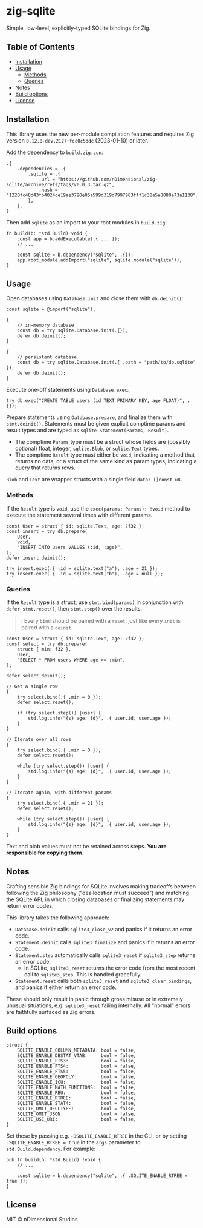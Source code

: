# zig-sqlite

Simple, low-level, explicitly-typed SQLite bindings for Zig.

## Table of Contents

- [Installation](#installation)
- [Usage](#usage)
  - [Methods](#methods)
  - [Queries](#queries)
- [Notes](#notes)
- [Build options](#build-options)
- [License](#license)

## Installation

This library uses the new per-module compilation features and requires Zig version `0.12.0-dev.2127+fcc0c5ddc` (2023-01-10) or later.

Add the dependency to `build.zig.zon`:

```zig
.{
    .dependencies = .{
        .sqlite = .{
            .url = "https://github.com/nDimensional/zig-sqlite/archive/refs/tags/v0.0.3.tar.gz",
            .hash = "1220fc48d43fb4024ce19ae3790e05a599d319d7997983fff1c38a5a8080a73a1138",
        },
    },
}
```

Then add `sqlite` as an import to your root modules in `build.zig`:

```zig
fn build(b: *std.Build) void {
    const app = b.addExecutable(.{ ... });
    // ...

    const sqlite = b.dependency("sqlite", .{});
    app.root_module.addImport("sqlite", sqlite.module("sqlite"));
}
```

## Usage

Open databases using `Database.init` and close them with `db.deinit()`:

```zig
const sqlite = @import("sqlite");

{
    // in-memory database
    const db = try sqlite.Database.init(.{});
    defer db.deinit();
}

{
    // persistent database
    const db = try sqlite.Database.init(.{ .path = "path/to/db.sqlite" });
    defer db.deinit();
}
```

Execute one-off statements using `Database.exec`:

```zig
try db.exec("CREATE TABLE users (id TEXT PRIMARY KEY, age FLOAT)", .{});
```

Prepare statements using `Database.prepare`, and finalize them with `stmt.deinit()`. Statements must be given explicit comptime params and result types and are typed as `sqlite.Statement(Params, Result)`.

- The comptime `Params` type must be a struct whose fields are (possibly optional) float, integer, `sqlite.Blob`, or `sqlite.Text` types.
- The comptime `Result` type must either be `void`, indicating a method that returns no data, or a struct of the same kind as param types, indicating a query that returns rows.

`Blob` and `Text` are wrapper structs with a single field `data: []const u8`.

### Methods

If the `Result` type is `void`, use the `exec(params: Params): !void` method to execute the statement several times with different params.

```zig
const User = struct { id: sqlite.Text, age: ?f32 };
const insert = try db.prepare(
    User,
    void,
    "INSERT INTO users VALUES (:id, :age)",
);
defer insert.deinit();

try insert.exec(.{ .id = sqlite.text("a"), .age = 21 });
try insert.exec(.{ .id = sqlite.text("b"), .age = null });
```

### Queries

If the `Result` type is a struct, use `stmt.bind(params)` in conjunction with `defer stmt.reset()`, then `stmt.step()` over the results.

> ℹ️ Every `bind` should be paired with a `reset`, just like every `init` is paired with a `deinit`.

```zig
const User = struct { id: sqlite.Text, age: ?f32 };
const select = try db.prepare(
    struct { min: f32 },
    User,
    "SELECT * FROM users WHERE age >= :min",
);

defer select.deinit();

// Get a single row
{
    try select.bind(.{ .min = 0 });
    defer select.reset();

    if (try select.step()) |user| {
        std.log.info("{s} age: {d}", .{ user.id, user.age });
    }
}

// Iterate over all rows
{
    try select.bind(.{ .min = 0 });
    defer select.reset();

    while (try select.step()) |user| {
        std.log.info("{s} age: {d}", .{ user.id, user.age });
    }
}

// Iterate again, with different params
{
    try select.bind(.{ .min = 21 });
    defer select.reset();

    while (try select.step()) |user| {
        std.log.info("{s} age: {d}", .{ user.id, user.age });
    }
}
```

Text and blob values must not be retained across steps. **You are responsible for copying them.**

## Notes

Crafting sensible Zig bindings for SQLite involves making tradeoffs between following the Zig philosophy ("deallocation must succeed") and matching the SQLite API, in which closing databases or finalizing statements may return error codes.

This library takes the following approach:

- `Database.deinit` calls `sqlite3_close_v2` and panics if it returns an error code.
- `Statement.deinit` calls `sqlite3_finalize` and panics if it returns an error code.
- `Statement.step` automatically calls `sqlite3_reset` if `sqlite3_step` returns an error code.
  - In SQLite, `sqlite3_reset` returns the error code from the most recent call to `sqlite3_step`. This is handled gracefully.
- `Statement.reset` calls both `sqlite3_reset` and `sqlite3_clear_bindings`, and panics if either return an error code.

These should only result in panic through gross misuse or in extremely unusual situations, e.g. `sqlite3_reset` failing internally. All "normal" errors are faithfully surfaced as Zig errors.

## Build options

```zig
struct {
    SQLITE_ENABLE_COLUMN_METADATA: bool = false,
    SQLITE_ENABLE_DBSTAT_VTAB:     bool = false,
    SQLITE_ENABLE_FTS3:            bool = false,
    SQLITE_ENABLE_FTS4:            bool = false,
    SQLITE_ENABLE_FTS5:            bool = false,
    SQLITE_ENABLE_GEOPOLY:         bool = false,
    SQLITE_ENABLE_ICU:             bool = false,
    SQLITE_ENABLE_MATH_FUNCTIONS:  bool = false,
    SQLITE_ENABLE_RBU:             bool = false,
    SQLITE_ENABLE_RTREE:           bool = false,
    SQLITE_ENABLE_STAT4:           bool = false,
    SQLITE_OMIT_DECLTYPE:          bool = false,
    SQLITE_OMIT_JSON:              bool = false,
    SQLITE_USE_URI:                bool = false,
}
```

Set these by passing e.g. `-DSQLITE_ENABLE_RTREE` in the CLI, or by setting `.SQLITE_ENABLE_RTREE = true` in the `args` parameter to `std.Build.dependency`. For example:

```zig
pub fn build(b: *std.Build) !void {
    // ...

    const sqlite = b.dependency("sqlite", .{ .SQLITE_ENABLE_RTREE = true });
}
```

## License

MIT © nDimensional Studios
